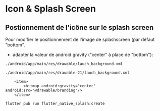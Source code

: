 # Icon & Splash Screen

## Postionnement de l'icône sur le splash screen

Pour modifier le positionnement de l'image de splashscreen (par défaut "bottom".

- adapter la valeur de android:gravity ("center" à place de "bottom"):

`./android/app/main/res/drawable/lauch_background.xml`

`./android/app/main/res/drawable-21/lauch_background.xml`

```
    <item>
        <bitmap android:gravity="center" android:src="@drawable/branding"/>
    </item>
```

`flutter pub run flutter_native_splash:create`